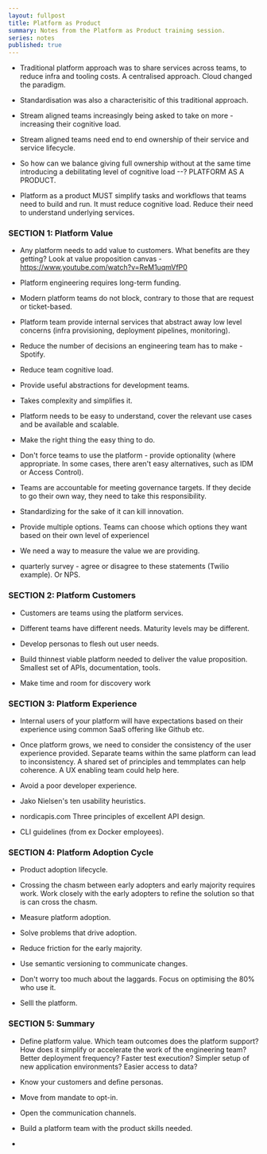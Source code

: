 ```yaml
---
layout: fullpost
title: Platform as Product
summary: Notes from the Platform as Product training session.
series: notes
published: true
---
```



- Traditional platform approach was to share services across teams, to reduce infra and tooling costs. A centralised approach. Cloud changed the paradigm.

- Standardisation was also a characterisitic of this traditional approach.

- Stream aligned teams increasingly being asked to take on more - increasing their cognitive load.

- Stream aligned teams need end to end ownership of their service and service lifecycle.

- So how can we balance giving full ownership without at the same time introducing a debilitating level of cognitive load --? PLATFORM AS A PRODUCT.

- Platform as a product MUST simplify tasks and workflows that teams need to build and run. It must reduce cognitive load. Reduce their need to understand underlying services.



### SECTION 1: Platform Value

- Any platform needs to add value to customers. What benefits are they getting? Look at value proposition canvas - https://www.youtube.com/watch?v=ReM1uqmVfP0

- Platform engineering requires long-term funding.

- Modern platform teams do not block, contrary to those that are request or ticket-based.

- Platform team provide internal services that abstract away low level concerns (infra provisioning, deployment pipelines, monitoring).

- Reduce the number of decisions an engineering team has to make - Spotify.

- Reduce team cognitive load.

- Provide useful abstractions for development teams.

- Takes complexity and simplifies it.

- Platform needs to be easy to understand, cover the relevant use cases and be available and scalable.

- Make the right thing the easy thing to do.

- Don't force teams to use the platform - provide optionality (where appropriate. In some cases, there aren't easy alternatives, such as IDM or Access Control).

- Teams are accountable for meeting governance targets. If they decide to go their own way, they need to take this responsibility.

- Standardizing for the sake of it can kill innovation.

- Provide multiple options. Teams can choose which options they want based on their own level of experiencel

- We need a way to measure the value we are providing.

- quarterly survey - agree or disagree to these statements (Twilio example). Or NPS.



### SECTION 2: Platform Customers

- Customers are teams using the platform services.

- Different teams have different needs. Maturity levels may be different.

- Develop personas to flesh out user needs.

- Build thinnest viable platform needed to deliver the value proposition. Smallest set of APIs, documentation, tools.

- Make time and room for discovery work


### SECTION 3: Platform Experience

- Internal users of your platform will have expectations based on their experience using common SaaS offering like Github etc.

- Once platform grows, we need to consider the consistency of the user experience provided. Separate teams within the same platform can lead to inconsistency. A shared set of principles and temmplates can help coherence. A UX enabling team could help here.

- Avoid a poor developer experience. 

- Jako Nielsen's ten usability heuristics.

- nordicapis.com Three principles of excellent API design.

- CLI guidelines (from ex Docker employees).


### SECTION 4: Platform Adoption Cycle

- Product adoption lifecycle.

- Crossing the chasm between early adopters and early majority requires work. Work closely with the early adopters to refine the solution so that is can cross the chasm.

- Measure platform adoption.

- Solve problems that drive adoption.

- Reduce friction for the early majority.

- Use semantic versioning to communicate changes.

- Don't worry too much about the laggards. Focus on optimising the 80% who use it.

- Selll the platform.


### SECTION 5: Summary

- Define platform value. Which team outcomes does the platform support? How does it simplify or accelerate the work of the engineering team? Better deployment frequency? Faster test execution? Simpler setup of new application environments? Easier access to data?

- Know your customers and define personas.

- Move from mandate to opt-in.

- Open the communication channels.

- Build a platform team with the product skills needed.






- 



